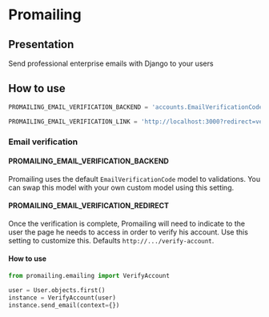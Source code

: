 # Promailing

## Presentation

Send professional enterprise emails with Django to your users

## How to use

```python
PROMAILING_EMAIL_VERIFICATION_BACKEND = 'accounts.EmailVerificationCode'

PROMAILING_EMAIL_VERIFICATION_LINK = 'http://localhost:3000?redirect=verify'
```

### Email verification

#### PROMAILING_EMAIL_VERIFICATION_BACKEND

Promailing uses the default `EmailVerificationCode` model to validations. You can swap this model with your own custom model using this setting.

#### PROMAILING_EMAIL_VERIFICATION_REDIRECT

Once the verification is complete, Promailing will need to indicate to the user the page he needs to access in order to verify his account. Use this setting to customize this. Defaults `http://.../verify-account`.

#### How to use

```python
from promailing.emailing import VerifyAccount

user = User.objects.first()
instance = VerifyAccount(user)
instance.send_email(context={})
```

